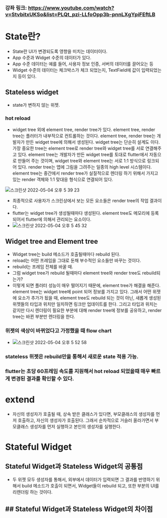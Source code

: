 ### 강좌 링크: https://www.youtube.com/watch?v=StvbitxUKSo&list=PLQt_pzi-LLfoOpp3b-pnnLXgYpiFEftLB

# State란?
- State란 UI가 변경되도록 영향을 미치는 데이터이다.
- App 수준과 Widget 수준의 데이터가 있다. 
- App 수준 데이터는 예를 들어, 사용자 정보 인증, 서버의 데이터를 끌어오는 등
- Widget 수준의 데이터는 체크박스가 체크 되었는지, TextField에 값이 입력되었는지 등이 있다. 

## Stateless widget
- state가 변하지 않는 위젯.

### hot reload
- widget tree 외에 element tree, render tree가 있다. element tree, render tree는 플러터가 내부적으로 컨트롤하는 것이다. element tree, render tree는 개발자가 만든 widget tree에 의해서 생성된다. widget tree는 단순히 설계도 이다. 가장 중요한 tree는 element tree로 render tree와 widget tree를 서로 연결해주고 있다. element tree는 개발자가 만든 widget tree를 토대로 flutter에서 자동으로 만들어 주는 것이며, widget tree와 element tree는 서로 1:1 방식으로 링크되어 있다. render tree는 앱에 그림을 그려주는 일종의 high level 시스템이다. element tree는 중간에서 render tree가 실질적으로 렌더링 하기 위해서 가지고 있는 render 객체와 1:1 맞대응 형식으로 연결되어 있다.

![스크린샷 2022-05-04 오후 5 39 23](https://user-images.githubusercontent.com/43905552/166648254-1fc3df0f-633a-4a1b-be02-126c75889394.png)

- 최종적으로 사용자가 스크린상에서 보는 모든 요소들은 render tree의 작업 결과이다. 
- flutter는 widget tree가 생성될때마다 생성된다. element tree도 메모리에 등록되어서 flutter에 의해서 관리되는 요소이다. 
- ![스크린샷 2022-05-04 오후 5 45 32](https://user-images.githubusercontent.com/43905552/166649224-5c1baf72-7501-45b1-ad6b-546080fee196.png)

## Widget tree and Element tree
- Widget tree는 build 메소드가 호출될때마다 rebuild 된다.
- reload는 어떤 프레임을 그대로 둔채 부수적인 요소들만 바꾸는 것이다.
- rebuild는 프레임 전체를 바꿀 때.
- 그럼 widget tree가 rebuild 될때마다 element tree와 render tree도 rebuild되는가?
- 이렇게 되면 플러터 성능이 매우 떨어지기 때문에, element tree가 해결을 해준다. element tree는 widget tree에 point 되어 정보를 가지고 있다. 그래서 어떤 위젯에 요소가 추가가 됬을 때, element tree도 rebuild 되는 것이 아닌, 새롭게 생성된 위젯들의 타입과 위치만 일치하면 링크만 업데이트를 한다. 그리고 타입과 위치는 같지만 다시 렌더링이 필요한 부분에 대해 render tree에 정보를 공유하고, render tree는 바뀐 부분만 렌더링을 한다.

### 위젯의 색상이 바뀌었다고 가정했을 때 flow chart
- ![스크린샷 2022-05-04 오후 5 52 58](https://user-images.githubusercontent.com/43905552/166650425-f3e2b855-0d9a-4275-a98a-292480ba9453.png)

### stateless 위젯은 rebuild만을 통해서 새로운 state 적용 가능.
### flutter는 초당 60프레임 속도를 지원해서 hot reload 되었을때 매우 빠르게 변경된 결과를 확인할 수 있다.

# extend
- 자신의 생성자가 호출될 때, 상속 받은 클래스가 있다면, 부모클래스의 생성자를 먼저 호출하고, 자신의 생성자가 호출된다. 그래서 순차적으로 거슬러 올라가면서 부모클래스 생성자를 먼저 실행하고 본인의 생성자를 실행한다.

# Stateful Widget
## Stateful Widget과 Stateless Widget의 공통점
- 두 위젯 모두 생성자를 통해서, 외부에서 데이터가 입력되면 그 결과를 반영하기 위해서 build 메소드가 호출이 되면서, Widget들이 rebuild 되고, 또한 부분의 UI를 리렌더링 하는 것이다. 

## ## Stateful Widget과 Stateless Widget의 차이점

